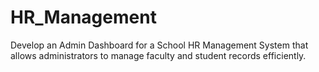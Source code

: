 # HR_Management

Develop an Admin Dashboard for a School HR Management System that allows administrators to manage faculty and student records
efficiently.
